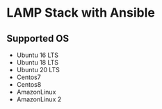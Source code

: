 # LAMP Stack with Ansible


## Supported OS

* Ubuntu 16 LTS
* Ubuntu 18 LTS
* Ubuntu 20 LTS
* Centos7
* Centos8
* AmazonLinux
* AmazonLinux 2
